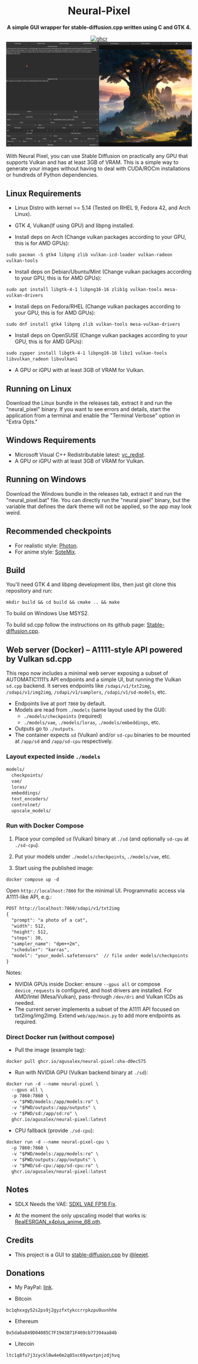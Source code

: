 <div align="center">

# Neural-Pixel
**A simple GUI wrapper for stable-diffusion.cpp written using C and GTK 4.**

[![ghcr](https://img.shields.io/badge/ghcr.io-agusalex%2Fneural--pixel-2f5dff?logo=github)](https://github.com/users/agusalex/packages/container/package/neural-pixel)
![Screenshot1](https://github.com/Luiz-Alcantara/Neural-Pixel/blob/main/screenshots/img1.png?raw=true)
</div>

With Neural Pixel, you can use Stable Diffusion on practically any GPU that supports Vulkan and has at least 3GB of VRAM. This is a simple way to generate your images without having to deal with CUDA/ROCm installations or hundreds of Python dependencies.

## Linux Requirements

- Linux Distro with kernel >= 5.14 (Tested on RHEL 9, Fedora 42, and Arch Linux).

- GTK 4, Vulkan(If using GPU) and libpng installed.
- Install deps on Arch (Change vulkan packages according to your GPU, this is for AMD GPUs):
```
sudo pacman -S gtk4 libpng zlib vulkan-icd-loader vulkan-radeon vulkan-tools
```

- Install deps on Debian/Ubuntu/Mint (Change vulkan packages according to your GPU, this is for AMD GPUs):
```
sudo apt install libgtk-4-1 libpng16-16 zlib1g vulkan-tools mesa-vulkan-drivers
```

- Install deps on Fedora/RHEL (Change vulkan packages according to your GPU, this is for AMD GPUs):
```
sudo dnf install gtk4 libpng zlib vulkan-tools mesa-vulkan-drivers
```

- Install deps on OpenSUSE (Change vulkan packages according to your GPU, this is for AMD GPUs):
```
sudo zypper install libgtk-4-1 libpng16-16 libz1 vulkan-tools libvulkan_radeon libvulkan1
```

- A GPU or iGPU with at least 3GB of VRAM for Vulkan.

## Running on Linux

Download the Linux bundle in the releases tab, extract it and run the "neural_pixel" binary.
If you want to see errors and details, start the application from a terminal and enable the "Terminal Verbose" option in "Extra Opts."

## Windows Requirements

- Microsoft Visual C++ Redistributable latest: [vc_redist](https://learn.microsoft.com/en-us/cpp/windows/latest-supported-vc-redist?view=msvc-170).
- A GPU or iGPU with at least 3GB of VRAM for Vulkan.

## Running on Windows

Download the Windows bundle in the releases tab, extract it and run the "neural_pixel.bat" file.
You can directly run the "neural pixel" binary, but the variable that defines the dark theme will not be applied, so the app may look weird.

## Recommended checkpoints

- For realistic style: [Photon](https://huggingface.co/sam749/Photon-v1/blob/main/photon_v1.safetensors).
- For anime style: [SoteMix](https://civitai.com/models/72182/sotemix).

## Build

You'll need GTK 4 and libpng development libs, then just git clone this repository and run:
```
mkdir build && cd build && cmake .. && make
```
To build on Windows Use MSYS2.

To build sd.cpp follow the instructions on its github page: [Stable-diffusion.cpp](https://github.com/leejet/stable-diffusion.cpp).

## Web server (Docker) – A1111-style API powered by Vulkan sd.cpp

This repo now includes a minimal web server exposing a subset of AUTOMATIC1111’s API endpoints and a simple UI, but running the Vulkan `sd.cpp` backend. It serves endpoints like `/sdapi/v1/txt2img`, `/sdapi/v1/img2img`, `/sdapi/v1/samplers`, `/sdapi/v1/sd-models`, etc.

- Endpoints live at port `7860` by default.
- Models are read from `./models` (same layout used by the GUI):
  - `./models/checkpoints` (required)
  - `./models/vae`, `./models/loras`, `./models/embeddings`, etc.
- Outputs go to `./outputs`.
- The container expects `sd` (Vulkan) and/or `sd-cpu` binaries to be mounted at `/app/sd` and `/app/sd-cpu` respectively.

### Layout expected inside `./models`

```
models/
  checkpoints/
  vae/
  loras/
  embeddings/
  text_encoders/
  controlnet/
  upscale_models/
```

### Run with Docker Compose

1) Place your compiled `sd` (Vulkan) binary at `./sd` (and optionally `sd-cpu` at `./sd-cpu`).

2) Put your models under `./models/checkpoints`, `./models/vae`, etc.

3) Start using the published image:

```
docker compose up -d
```

Open `http://localhost:7860` for the minimal UI. Programmatic access via A1111-like API, e.g.:

```
POST http://localhost:7860/sdapi/v1/txt2img
{
  "prompt": "a photo of a cat",
  "width": 512,
  "height": 512,
  "steps": 30,
  "sampler_name": "dpm++2m",
  "scheduler": "karras",
  "model": "your_model.safetensors"  // file under models/checkpoints
}
```

Notes:
- NVIDIA GPUs inside Docker: ensure `--gpus all` or compose `device_requests` is configured, and host drivers are installed. For AMD/Intel (Mesa/Vulkan), pass-through `/dev/dri` and Vulkan ICDs as needed.
- The current server implements a subset of the A1111 API focused on txt2img/img2img. Extend `web/app/main.py` to add more endpoints as required.

### Direct Docker run (without compose)

- Pull the image (example tag):

```
docker pull ghcr.io/agusalex/neural-pixel:sha-d0ec575
```

- Run with NVIDIA GPU (Vulkan backend binary at `./sd`):

```
docker run -d --name neural-pixel \
  --gpus all \
  -p 7860:7860 \
  -v "$PWD/models:/app/models:ro" \
  -v "$PWD/outputs:/app/outputs" \
  -v "$PWD/sd:/app/sd:ro" \
  ghcr.io/agusalex/neural-pixel:latest
```

- CPU fallback (provide `./sd-cpu`):

```
docker run -d --name neural-pixel-cpu \
  -p 7860:7860 \
  -v "$PWD/models:/app/models:ro" \
  -v "$PWD/outputs:/app/outputs" \
  -v "$PWD/sd-cpu:/app/sd-cpu:ro" \
  ghcr.io/agusalex/neural-pixel:latest
```

## Notes

- SDLX Needs the VAE: [SDXL VAE FP16 Fix](https://huggingface.co/madebyollin/sdxl-vae-fp16-fix/blob/main/sdxl_vae.safetensors).

- At the moment the only upscaling model that works is: [RealESRGAN_x4plus_anime_6B.pth](https://github.com/xinntao/Real-ESRGAN/releases/download/v0.2.2.4/RealESRGAN_x4plus_anime_6B.pth).

## Credits

- This project is a GUI to [stable-diffusion.cpp](https://github.com/leejet/stable-diffusion.cpp) by [@leejet](https://github.com/leejet).

## Donations

- My PayPal: [link](https://www.paypal.com/donate/?hosted_button_id=G29L2QHNWDJHJ).

- Bitcoin
```
bc1qhxxgy52s2ps9j2gyzfxtykccrrpkzpu9uvnhhe
```
- Ethereum
```
0x5da0a849D04085C7F1943871F469cb77394aa84b
```
- Litecoin
```
ltc1q8fu7j3zyckl0w4e6m2q85xc69ywvtpnjzdjhvq
```

